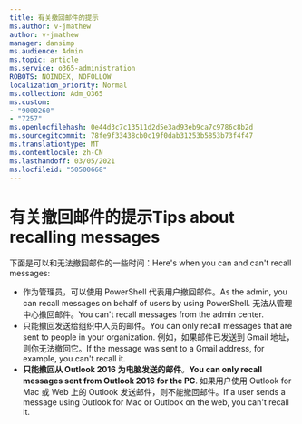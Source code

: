 ```yaml
---
title: 有关撤回邮件的提示
ms.author: v-jmathew
author: v-jmathew
manager: dansimp
ms.audience: Admin
ms.topic: article
ms.service: o365-administration
ROBOTS: NOINDEX, NOFOLLOW
localization_priority: Normal
ms.collection: Adm_O365
ms.custom:
- "9000260"
- "7257"
ms.openlocfilehash: 0e44d3c7c13511d2d5e3ad93eb9ca7c9786c8b2d
ms.sourcegitcommit: 78fe9f33438cb0c19f0dab31253b5853b73f4f47
ms.translationtype: MT
ms.contentlocale: zh-CN
ms.lasthandoff: 03/05/2021
ms.locfileid: "50500668"
---
```

# <a name="tips-about-recalling-messages"></a><span data-ttu-id="a2dc3-102">有关撤回邮件的提示</span><span class="sxs-lookup"><span data-stu-id="a2dc3-102">Tips about recalling messages</span></span>

<span data-ttu-id="a2dc3-103">下面是可以和无法撤回邮件的一些时间：</span><span class="sxs-lookup"><span data-stu-id="a2dc3-103">Here's when you can and can't recall messages:</span></span>

* <span data-ttu-id="a2dc3-104">作为管理员，可以使用 PowerShell 代表用户撤回邮件。</span><span class="sxs-lookup"><span data-stu-id="a2dc3-104">As the admin, you can recall messages on behalf of users by using PowerShell.</span></span> <span data-ttu-id="a2dc3-105">无法从管理中心撤回邮件。</span><span class="sxs-lookup"><span data-stu-id="a2dc3-105">You can't recall messages from the admin center.</span></span>
* <span data-ttu-id="a2dc3-106">只能撤回发送给组织中人员的邮件。</span><span class="sxs-lookup"><span data-stu-id="a2dc3-106">You can only recall messages that are sent to people in your organization.</span></span> <span data-ttu-id="a2dc3-107">例如，如果邮件已发送到 Gmail 地址，则你无法撤回它。</span><span class="sxs-lookup"><span data-stu-id="a2dc3-107">If the message was sent to a Gmail address, for example, you can't recall it.</span></span>
* <span data-ttu-id="a2dc3-108">**只能撤回从 Outlook 2016 为电脑发送的邮件**。</span><span class="sxs-lookup"><span data-stu-id="a2dc3-108">**You can only recall messages sent from Outlook 2016 for the PC**.</span></span> <span data-ttu-id="a2dc3-109">如果用户使用 Outlook for Mac 或 Web 上的 Outlook 发送邮件，则不能撤回邮件。</span><span class="sxs-lookup"><span data-stu-id="a2dc3-109">If a user sends a message using Outlook for Mac or Outlook on the web, you can't recall it.</span></span>
